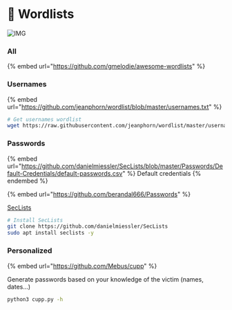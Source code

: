 # 📝 Wordlists

![IMG](https://files.oaiusercontent.com/file-VRbKwQo7vUACMMbdFlAiH6Mv?se=2023-12-01T15%3A35%3A24Z\&sp=r\&sv=2021-08-06\&sr=b\&rscc=max-age%3D31536000%2C%20immutable\&rscd=attachment%3B%20filename%3D45351aba-f0ce-49a0-b0ab-b2d69cefc751.webp\&sig=NJNvlZ%2Baibyczc4TyeM%2BufElVEMwbo/W0firNaKYj/c%3D)

### All

{% embed url="https://github.com/gmelodie/awesome-wordlists" %}

### Usernames

{% embed url="https://github.com/jeanphorn/wordlist/blob/master/usernames.txt" %}

```bash
# Get usernames wordlist
wget https://raw.githubusercontent.com/jeanphorn/wordlist/master/usernames.txt -o /usr/share/wordlists/usernames.txt
```

### Passwords

{% embed url="https://github.com/danielmiessler/SecLists/blob/master/Passwords/Default-Credentials/default-passwords.csv" %}
Default credentials
{% endembed %}

{% embed url="https://github.com/berandal666/Passwords" %}

[SecLists](https://github.com/danielmiessler/SecLists)

```bash
# Install SecLists
git clone https://github.com/danielmiessler/SecLists
sudo apt install seclists -y
```

### Personalized

{% embed url="https://github.com/Mebus/cupp" %}

Generate passwords based on your knowledge of the victim (names, dates...)

```bash
python3 cupp.py -h
```

